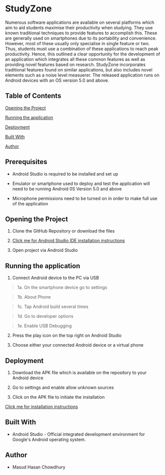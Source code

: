 # StudyZone
Numerous software applications are available on several platforms which aim to aid students maximise their productivity when studying. They use known traditional techniques to provide features to accomplish this. These are generally used on smartphones due to its portability and convenience. However, most of these usually only specialise in single feature or two. Thus, students must use a combination of these applications to reach peak productivity. Hence, this outlined a clear opportunity for the development of an application which integrates all these common features as well as providing novel features based on research. StudyZone incorporates traditional features found on similar applications, but also includes novel elements such as a noise level measuerer. The released application runs on Android devices with an OS version 5.0 and above.

## Table of Contents

[Opening the Project](https://github.com/PrinceOfTheEast/StudyZone/tree/master#opening-the-project)

[Running the application](https://github.com/PrinceOfTheEast/StudyZone/tree/master#running-the-application)

[Deployment](https://github.com/PrinceOfTheEast/StudyZone/tree/master#deployment)

[Built With](https://github.com/PrinceOfTheEast/StudyZone/tree/master#built-with)

[Author](https://github.com/PrinceOfTheEast/StudyZone/tree/master#author)

## Prerequisites
* Android Studio is required to be installed and set up 

* Emulator or smartphone used to deploy and test the application will need to be running Android 0S Version 5.0 and above

* Microphone permissions need to be turned on in order to make full use of the application

## Opening the Project
1. Clone the GitHub Repository or download the files

2. [Click me for Android Studio IDE installation instructions](https://developer.android.com/studio/install)

3. Open project via Android Studio

## Running the application 
1. Connect Android device to the PC via USB

> 1a. On the smartphone device go to settings

> 1b. About Phone

> 1c. Tap Android build several times

> 1d. Go to developer options

> 1e. Enable USB Debugging

2. Press the play icon on the top right on Android Studio

3. Choose either your connected Android device or a virtual phone

## Deployment
1. Download the APK file which is available on the repository to your Android device

2. Go to settings and enable allow unknown sources 

3. Click on the APK file to initiate the installation

[Click me for installation instructions](https://www.androidcentral.com/android-apps-install/)

## Built With

*	Android Studio - Official integrated development environment for Google's Android operating system.

## Author
*	Masud Hasan Chowdhury

  
